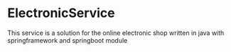 # ElectronicService
This service is a solution for the online electronic shop written in java with springframework and springboot module
